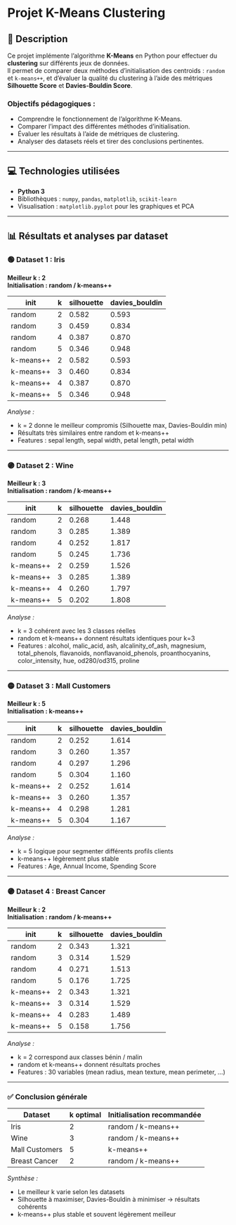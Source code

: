 # Projet K-Means Clustering

## 📝 Description

Ce projet implémente l’algorithme **K-Means** en Python pour effectuer du **clustering** sur différents jeux de données.  
Il permet de comparer deux méthodes d’initialisation des centroids : `random` et `k-means++`, et d’évaluer la qualité du clustering à l’aide des métriques **Silhouette Score** et **Davies-Bouldin Score**.

### Objectifs pédagogiques :
- Comprendre le fonctionnement de l’algorithme K-Means.  
- Comparer l’impact des différentes méthodes d’initialisation.  
- Évaluer les résultats à l’aide de métriques de clustering.  
- Analyser des datasets réels et tirer des conclusions pertinentes.

---

## 💻 Technologies utilisées

- **Python 3**
- Bibliothèques : `numpy`, `pandas`, `matplotlib`, `scikit-learn`
- Visualisation : `matplotlib.pyplot` pour les graphiques et PCA

---

## 📊 Résultats et analyses par dataset

### 🟢 Dataset 1 : Iris
**Meilleur k : 2**  
**Initialisation : random / k-means++**  

| init      | k | silhouette | davies_bouldin |
| --------- | - | ---------- | --------------- |
| random    | 2 | 0.582      | 0.593           |
| random    | 3 | 0.459      | 0.834           |
| random    | 4 | 0.387      | 0.870           |
| random    | 5 | 0.346      | 0.948           |
| k-means++ | 2 | 0.582      | 0.593           |
| k-means++ | 3 | 0.460      | 0.834           |
| k-means++ | 4 | 0.387      | 0.870           |
| k-means++ | 5 | 0.346      | 0.948           |

*Analyse :*  
- k = 2 donne le meilleur compromis (Silhouette max, Davies-Bouldin min)  
- Résultats très similaires entre random et k-means++  
- Features : sepal length, sepal width, petal length, petal width

---

### 🟣 Dataset 2 : Wine
**Meilleur k : 3**  
**Initialisation : random / k-means++**

| init      | k | silhouette | davies_bouldin |
| --------- | - | ---------- | --------------- |
| random    | 2 | 0.268      | 1.448           |
| random    | 3 | 0.285      | 1.389           |
| random    | 4 | 0.252      | 1.817           |
| random    | 5 | 0.245      | 1.736           |
| k-means++ | 2 | 0.259      | 1.526           |
| k-means++ | 3 | 0.285      | 1.389           |
| k-means++ | 4 | 0.260      | 1.797           |
| k-means++ | 5 | 0.202      | 1.808           |

*Analyse :*  
- k = 3 cohérent avec les 3 classes réelles  
- random et k-means++ donnent résultats identiques pour k=3  
- Features : alcohol, malic_acid, ash, alcalinity_of_ash, magnesium, total_phenols, flavanoids, nonflavanoid_phenols, proanthocyanins, color_intensity, hue, od280/od315, proline

---

### 🟡 Dataset 3 : Mall Customers
**Meilleur k : 5**  
**Initialisation : k-means++**

| init      | k | silhouette | davies_bouldin |
| --------- | - | ---------- | --------------- |
| random    | 2 | 0.252      | 1.614           |
| random    | 3 | 0.260      | 1.357           |
| random    | 4 | 0.297      | 1.296           |
| random    | 5 | 0.304      | 1.160           |
| k-means++ | 2 | 0.252      | 1.614           |
| k-means++ | 3 | 0.260      | 1.357           |
| k-means++ | 4 | 0.298      | 1.281           |
| k-means++ | 5 | 0.304      | 1.167           |

*Analyse :*  
- k = 5 logique pour segmenter différents profils clients  
- k-means++ légèrement plus stable  
- Features : Age, Annual Income, Spending Score

---

### 🟣 Dataset 4 : Breast Cancer
**Meilleur k : 2**  
**Initialisation : random / k-means++**

| init      | k | silhouette | davies_bouldin |
| --------- | - | ---------- | --------------- |
| random    | 2 | 0.343      | 1.321           |
| random    | 3 | 0.314      | 1.529           |
| random    | 4 | 0.271      | 1.513           |
| random    | 5 | 0.176      | 1.725           |
| k-means++ | 2 | 0.343      | 1.321           |
| k-means++ | 3 | 0.314      | 1.529           |
| k-means++ | 4 | 0.283      | 1.489           |
| k-means++ | 5 | 0.158      | 1.756           |

*Analyse :*  
- k = 2 correspond aux classes bénin / malin  
- random et k-means++ donnent résultats proches  
- Features : 30 variables (mean radius, mean texture, mean perimeter, …)

---

### ✅ Conclusion générale

| Dataset        | k optimal | Initialisation recommandée   |
| -------------- | --------- | ---------------------------- |
| Iris           | 2         | random / k-means++           |
| Wine           | 3         | random / k-means++           |
| Mall Customers | 5         | k-means++                    |
| Breast Cancer  | 2         | random / k-means++           |

*Synthèse :*  
- Le meilleur k varie selon les datasets  
- Silhouette à maximiser, Davies-Bouldin à minimiser → résultats cohérents  
- k-means++ plus stable et souvent légèrement meilleur

